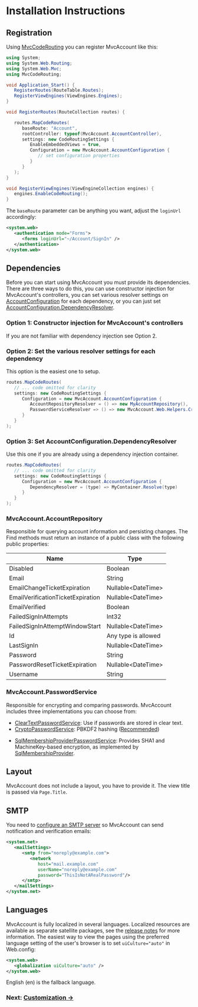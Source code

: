 ﻿Installation Instructions
=========================

Registration
------------
Using [MvcCodeRouting](http://mvccoderouting.codeplex.com/) you can register MvcAccount like this:

```csharp
using System;
using System.Web.Routing;
using System.Web.Mvc;
using MvcCodeRouting;

void Application_Start() {
   RegisterRoutes(RouteTable.Routes);
   RegisterViewEngines(ViewEngines.Engines);
}

void RegisterRoutes(RouteCollection routes) {

   routes.MapCodeRoutes(
      baseRoute: "Account",
      rootController: typeof(MvcAccount.AccountController),
      settings: new CodeRoutingSettings {
         EnableEmbeddedViews = true,
         Configuration = new MvcAccount.AccountConfiguration {
            // set configuration properties
         }
      }
   );
}

void RegisterViewEngines(ViewEngineCollection engines) {
   engines.EnableCodeRouting();
}
```

The `baseRoute` parameter can be anything you want, adjust the `loginUrl` accordingly:

```xml
<system.web>
   <authentication mode="Forms">
      <forms loginUrl="~/Account/SignIn" />
   </authentication>
</system.web>
```

Dependencies
------------
Before you can start using MvcAccount you must provide its dependencies. There are three ways to do this, you can use constructor injection for MvcAccount's controllers, you can set various resolver settings on [AccountConfiguration](http://maxtoroq.users.sourceforge.net/mvcaccount/library/?topic=html/Properties_T_MvcAccount_AccountConfiguration.htm) for each dependency, or you can just set [AccountConfiguration.DependencyResolver](http://maxtoroq.users.sourceforge.net/mvcaccount/library/?topic=html/P_MvcAccount_AccountConfiguration_DependencyResolver.htm).

### Option 1: Constructor injection for MvcAccount's controllers
If you are not familiar with dependency injection see Option 2.

### Option 2: Set the various resolver settings for each dependency
This option is the easiest one to setup.

```csharp
routes.MapCodeRoutes(
   // ... code omitted for clarity
   settings: new CodeRoutingSettings {
      Configuration = new MvcAccount.AccountConfiguration {
         AccountRepositoryResolver = () => new MyAccountRepository(),
         PasswordServiceResolver => () => new MvcAccount.Web.Helpers.CryptoPasswordService()
      }
   }
);
```

### Option 3: Set AccountConfiguration.DependencyResolver
Use this one if you are already using a dependency injection container.

```csharp
routes.MapCodeRoutes(
   // ... code omitted for clarity
   settings: new CodeRoutingSettings {
      Configuration = new MvcAccount.AccountConfiguration {
         DependencyResolver = (type) => MyContainer.Resolve(type)
      }
   }
);
```

### MvcAccount.AccountRepository
Responsible for querying account information and persisting changes. The Find methods must return an instance of a public class with the following public properties:

| Name	                             | Type
| ---------------------------------- | -------------------
| Disabled	                     | Boolean
| Email	                             | String
| EmailChangeTicketExpiration	     | Nullable&lt;DateTime>
| EmailVerificationTicketExpiration  | Nullable&lt;DateTime>
| EmailVerified	                     | Boolean
| FailedSignInAttempts	             | Int32
| FailedSignInAttemptWindowStart     | Nullable&lt;DateTime>
| Id                                 | Any type is allowed
| LastSignIn                         | Nullable&lt;DateTime>
| Password                           | String
| PasswordResetTicketExpiration      | Nullable&lt;DateTime>
| Username                           | String

### MvcAccount.PasswordService
Responsible for encrypting and comparing passwords. MvcAccount includes three implementations you can choose from:

- [ClearTextPasswordService](http://maxtoroq.users.sourceforge.net/mvcaccount/library/?topic=html/T_MvcAccount_ClearTextPasswordService.htm): Use if passwords are stored in clear text.
- [CryptoPasswordService](http://maxtoroq.users.sourceforge.net/mvcaccount/library/?topic=html/T_MvcAccount_Web_Helpers_CryptoPasswordService.htm): PBKDF2 hashing ([Recommended](http://brockallen.com/2012/10/19/password-management-made-easy-in-asp-net-with-the-crypto-api/))
* [SqlMembershipProviderPasswordService](http://maxtoroq.users.sourceforge.net/mvcaccount/library/?topic=html/T_MvcAccount_Web_Security_SqlMembershipProviderPasswordService.htm): Provides SHA1 and MachineKey-based encryption, as implemented by [SqlMembershipProvider](http://msdn.microsoft.com/library/system.web.security.sqlmembershipprovider).

Layout
------
MvcAccount does not include a layout, you have to provide it. The view title is passed via `Page.Title`.

SMTP
----
You need to [configure an SMTP server](http://msdn.microsoft.com/library/w355a94k) so MvcAccount can send notification and verification emails:

```xml
<system.net>
   <mailSettings>
      <smtp from="noreply@example.com">
         <network 
            host="mail.example.com" 
            userName="noreply@example.com" 
            password="ThisIsNotARealPassword"/>
      </smtp>
   </mailSettings>
</system.net>
```

Languages
---------
MvcAccount is fully localized in several languages. Localized resources are available as separate satellite packages, see the [release notes](https://github.com/maxtoroq/MvcAccount/releases) for more information. The easiest way to view the pages using the preferred language setting of the user's browser is to set `uiCulture="auto"` in Web.config:

```xml
<system.web>
   <globalization uiCulture="auto" />
</system.web>
```

English (en) is the fallback language.

### Next: [Customization →](Customization.md)